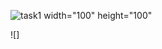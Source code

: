 ![task1](https://user-images.githubusercontent.com/99851872/188846445-8660f08b-944c-42d1-b8cb-77cc69194b76.png) width="100" height="100"

![]
